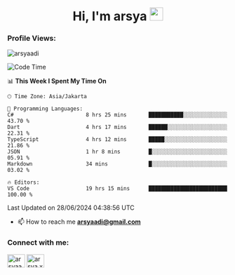 <h1 align="center">Hi, I'm arsya 
  <img src="https://media.giphy.com/media/hvRJCLFzcasrR4ia7z/giphy.gif" width="30px"/>
</h1>

<p align="left"> <h3>Profile Views:</h3> <img src="https://komarev.com/ghpvc/?username=arsyaadi&label=Profile%20views&color=0e75b6&style=flat" alt="arsyaadi" /> </p>

<!--START_SECTION:waka-->
![Code Time](http://img.shields.io/badge/Code%20Time-2%2C854%20hrs%207%20mins-blue)

📊 **This Week I Spent My Time On** 

```text
🕑︎ Time Zone: Asia/Jakarta

💬 Programming Languages: 
C#                       8 hrs 25 mins       ███████████░░░░░░░░░░░░░░   43.70 % 
Dart                     4 hrs 17 mins       ██████░░░░░░░░░░░░░░░░░░░   22.31 % 
TypeScript               4 hrs 12 mins       █████░░░░░░░░░░░░░░░░░░░░   21.86 % 
JSON                     1 hr 8 mins         █░░░░░░░░░░░░░░░░░░░░░░░░   05.91 % 
Markdown                 34 mins             █░░░░░░░░░░░░░░░░░░░░░░░░   03.02 % 

🔥 Editors: 
VS Code                  19 hrs 15 mins      █████████████████████████   100.00 % 
```


 Last Updated on 28/06/2024 04:38:56 UTC
<!--END_SECTION:waka-->

- 📫 How to reach me **arsyaadi@gmail.com**


<h3 align="left">Connect with me:</h3>
<p align="left">
<a href="https://linkedin.com/in/arsyaadi" target="blank"><img align="center" src="https://raw.githubusercontent.com/rahuldkjain/github-profile-readme-generator/master/src/images/icons/Social/linked-in-alt.svg" alt="arsyaadi" height="30" width="40" /></a>
<a href="https://fb.com/arsya.xkz" target="blank"><img align="center" src="https://raw.githubusercontent.com/rahuldkjain/github-profile-readme-generator/master/src/images/icons/Social/facebook.svg" alt="arsya.xkz" height="30" width="40" /></a>
</p>
